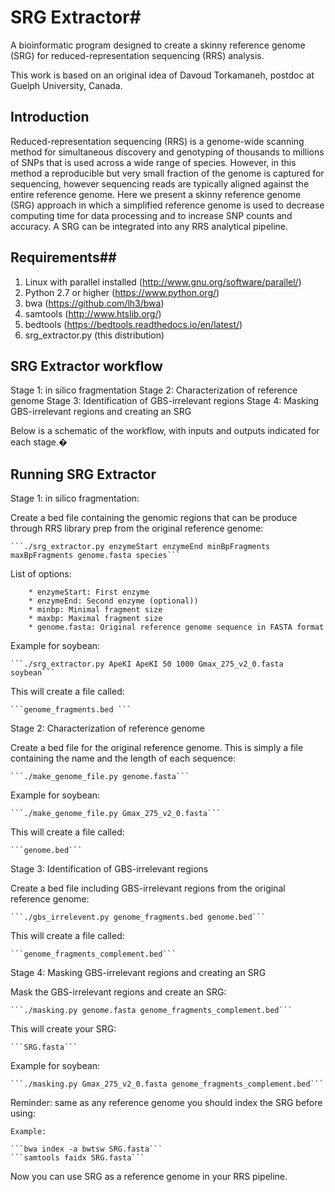 # SRG Extractor#

A bioinformatic program designed to create a skinny reference genome (SRG) for reduced-representation sequencing (RRS) analysis.

This work is based on an original idea of Davoud Torkamaneh, postdoc at Guelph University, Canada.


## Introduction ##

Reduced-representation sequencing (RRS) is a genome-wide scanning method for simultaneous
discovery and genotyping of thousands to millions of SNPs that is used across a wide range
of species. However, in this method a reproducible but very small fraction of the genome is
captured for sequencing, however sequencing reads are typically aligned against the entire 
reference genome. Here we present a skinny reference genome (SRG) approach in which a 
simplified reference genome is used to decrease computing time for data processing and
to increase SNP counts and accuracy. A SRG can be integrated into any RRS analytical pipeline.  

## Requirements##

1. Linux with parallel installed (http://www.gnu.org/software/parallel/)  
2. Python 2.7 or higher (https://www.python.org/)  
3. bwa (https://github.com/lh3/bwa)  
4. samtools (http://www.htslib.org/)  
5. bedtools (https://bedtools.readthedocs.io/en/latest/)  
6. srg_extractor.py (this distribution) 


## SRG Extractor workflow ##

Stage 1: in silico fragmentation
Stage 2: Characterization of reference genome
Stage 3: Identification of GBS-irrelevant regions
Stage 4: Masking GBS-irrelevant regions and creating an SRG


Below is a schematic of the workflow, with inputs and outputs indicated for each stage.�





## Running SRG Extractor ##

Stage 1: in silico fragmentation:

Create a bed file containing the genomic regions that can be produce through RRS library prep from the original reference genome:   

	```./srg_extractor.py enzymeStart enzymeEnd minBpFragments maxBpFragments genome.fasta species``` 
	
	
List of options:

		* enzymeStart: First enzyme     
		* enzymeEnd: Second enzyme (optional))  
		* minbp: Minimal fragment size  
		* maxbp: Maximal fragment size  
		* genome.fasta: Original reference genome sequence in FASTA format  
	
Example for soybean:		
	
	```./srg_extractor.py ApeKI ApeKI 50 1000 Gmax_275_v2_0.fasta soybean```


This will create a file called: 

	```genome_fragments.bed ```  

  
Stage 2: Characterization of reference genome	

Create a bed file for the original reference genome. This is simply a file containing the name and the length of each sequence: 

	```./make_genome_file.py genome.fasta``` 
	
Example for soybean:
	
	```./make_genome_file.py Gmax_275_v2_0.fasta```

This will create a file called:

	```genome.bed```  

Stage 3: Identification of GBS-irrelevant regions

Create a bed file including GBS-irrelevant regions from the original reference genome:
	
	```./gbs_irrelevent.py genome_fragments.bed genome.bed```

This will create a file called:
	
	```genome_fragments_complement.bed```
	
 
Stage 4: Masking GBS-irrelevant regions and creating an SRG

Mask the GBS-irrelevant regions and create an SRG:
	
	```./masking.py genome.fasta genome_fragments_complement.bed```
	
This will create your SRG:
	
	```SRG.fasta```

Example for soybean:
	
	```./masking.py Gmax_275_v2_0.fasta genome_fragments_complement.bed```
  


Reminder: same as any reference genome you should index the SRG before using:

	Example:
	
	```bwa index -a bwtsw SRG.fasta```  
	```samtools faidx SRG.fasta```  


Now you can use SRG as a reference genome in your RRS pipeline.  
